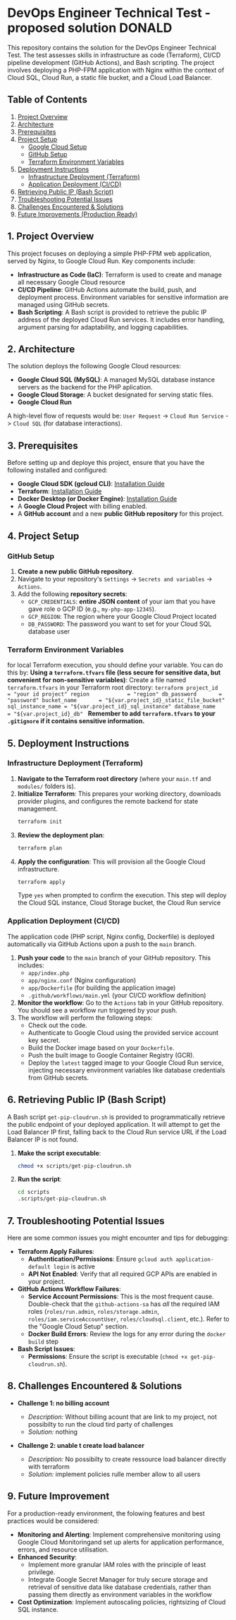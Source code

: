 # DevOps Engineer Technical Test - proposed solution DONALD

This repository contains the solution for the DevOps Engineer Technical Test. The test assesses skills in infrastructure as code (Terraform), CI/CD pipeline development (GitHub Actions), and Bash scripting. The project involves deploying a PHP-FPM application with Nginx within the context of Cloud SQL, Cloud Run, a static file bucket, and a Cloud Load Balancer.

## Table of Contents
1. [Project Overview](#project-overview)
2. [Architecture](#architecture)
3. [Prerequisites](#prerequisites)
4. [Project Setup](#project-setup)
   - [Google Cloud Setup](#google-cloud-setup)
   - [GitHub Setup](#github-setup)
   - [Terraform Environment Variables](#terraform-environment-variables)
5. [Deployment Instructions](#deployment-instructions)
   - [Infrastructure Deployment (Terraform)](#infrastructure-deployment-terraform)
   - [Application Deployment (CI/CD)](#application-deployment-cicd)
6. [Retrieving Public IP (Bash Script)](#retrieving-public-ip-bash-script)
7. [Troubleshooting Potential Issues](#troubleshooting-potential-issues)
8. [Challenges Encountered & Solutions](#challenges-encountered--solutions)
9. [Future Improvements (Production Ready)](#future-improvements-production-ready)

## 1. Project Overview

This project focuses on deploying a simple PHP-FPM web application, served by Nginx, to Google Cloud Run. Key components include:

* **Infrastructure as Code (IaC)**: Terraform is used to create and manage all necessary Google Cloud resource
* **CI/CD Pipeline**: GitHub Actions automate the build, push, and deployment process. Environment variables for sensitive information are managed using GitHub secrets.
* **Bash Scripting**: A Bash script is provided to retrieve the public IP address of the deployed Cloud Run services. It includes error handling, argument parsing for adaptability, and logging capabilities.

## 2. Architecture

The solution deploys the following Google Cloud resources:

* **Google Cloud SQL (MySQL)**: A managed MySQL database instance servers as the backend for the PHP aplication.
* **Google Cloud Storage**: A bucket designated for serving static files.
* **Google Cloud Run**

A high-level flow of requests would be:
`User Request` -> `Cloud Run Service` -> `Cloud SQL` (for database interactions).

## 3. Prerequisites

Before setting up and deploye this project, ensure that you have the following installed and configured:

* **Google Cloud SDK (gcloud CLI)**: [Installation Guide](https://cloud.google.com/sdk/docs/install)
* **Terraform**: [Installation Guide](https://developer.hashicorp.com/terraform/downloads)
* **Docker Desktop (or Docker Engine)**: [Installation Guide](https://www.docker.com/products/docker-desktop)
* A **Google Cloud Project** with billing enabled.
* A **GitHub account** and a new **public GitHub repository** for this project.

## 4. Project Setup
### GitHub Setup

1.  **Create a new public GitHub repository**.
2.  Navigate to your repository's `Settings` -> `Secrets and variables` -> `Actions`.
3.  Add the following **repository secrets**:
    * `GCP_CREDENTIALS`: **entire JSON content** of your iam that you have gave role o GCP ID (e.g., `my-php-app-12345`).
    * `GCP_REGION`: The region where your Google Cloud Project located
    * `DB_PASSWORD`: The password you want to set for your Cloud SQL database user

### Terraform Environment Variables
for local Terraform execution, you should define your variable. You can do this by:
 **Using a `terraform.tfvars` file (less secure for sensitive data, but convenient for non-sensitive variables)**:
    Create a file named `terraform.tfvars` in your Terraform root directory:
    ```terraform
    project_id        = "your id project"
    region            = "region"
    db_password       = "password"
    bucket_name       = "${var.project_id}_static_file_bucket"
    sql_instance_name = "${var.project_id}_sql_instance"
    database_name     = "${var.project_id}_db"
    ```
    **Remember to add `terraform.tfvars` to your `.gitignore` if it contains sensitive information.**

## 5. Deployment Instructions

### Infrastructure Deployment (Terraform)

1.  **Navigate to the Terraform root directory** (where your `main.tf` and `modules/` folders is).
2.  **Initialize Terraform**: This prepares your working directory, downloads provider plugins, and configures the remote backend for state management.
    ```bash
    terraform init
    ```
3. **Review the deployment plan**: 
    ```bash
    terraform plan
    ```
4.  **Apply the configuration**: This will provision all the Google Cloud infrastructure.
    ```bash
    terraform apply
    ```
    Type `yes` when prompted to confirm the execution.
    This step will deploy the Cloud SQL instance, Cloud Storage bucket, the Cloud Run service

### Application Deployment (CI/CD)

The application code (PHP script, Nginx config, Dockerfile) is deployed automatically via GitHub Actions upon a push to the `main` branch.

1.  **Push your code** to the `main` branch of your GitHub repository. This includes:
    * `app/index.php`
    * `app/nginx.conf` (Nginx configuration)
    * `app/Dockerfile` (for building the application image)
    * `.github/workflows/main.yml` (your CI/CD workflow definition)
2.  **Monitor the workflow**: Go to the `Actions` tab in your GitHub repository. You should see a workflow run triggered by your push.
3.  The workflow will perform the following steps:
    * Check out the code.
    * Authenticate to Google Cloud using the provided service account key secret.
    * Build the Docker image based on your `Dockerfile`.
    * Push the built image to Google Container Registry (GCR).
    * Deploy the `latest` tagged image to your Google Cloud Run service, injecting necessary environment variables like database credentials from GitHub secrets.

## 6. Retrieving Public IP (Bash Script)

A Bash script `get-pip-cloudrun.sh` is provided to programmatically retrieve the public endpoint of your deployed application. It will attempt to get the Load Balancer IP first, falling back to the Cloud Run service URL if the Load Balancer IP is not found.

1.  **Make the script executable**:
    ```bash
    chmod +x scripts/get-pip-cloudrun.sh
    ```
2. **Run the script**:
    ```bash
    cd scripts
    .scripts/get-pip-cloudrun.sh 
    ```
## 7. Troubleshooting Potential Issues

Here are some common issues you might encounter and tips for debugging:

* **Terraform Apply Failures**:
    * **Authentication/Permissions**: Ensure `gcloud auth application-default login` is active 
    * **API Not Enabled**: Verify that all required GCP APIs are enabled in your project.
* **GitHub Actions Workflow Failures**:
    * **Service Account Permissions**: This is the most frequent cause. Double-check that the `github-actions-sa` has *all* the required IAM roles (`roles/run.admin`, `roles/storage.admin`, `roles/iam.serviceAccountUser`, `roles/cloudsql.client`, etc.). Refer to the "Google Cloud Setup" section.
    * **Docker Build Errors**: Review the logs for any error during the `docker build` step
* **Bash Script Issues**:
    * **Permissions**: Ensure the script is executable (`chmod +x get-pip-cloudrun.sh`).

## 8. Challenges Encountered & Solutions

* **Challenge 1: no billing account**
    * _Description:_ Without billing acount that are link to my project, not possibilty to run the cloud tird party of challenges
    * _Solution:_ nothing

* **Challenge 2: unable t create load balancer**
    * _Description:_ No possibilty to create ressource load balancer directly with terraform
    * _Solution:_ implement policies rulle member allow to all users

## 9. Future Improvement

For a production-ready environment, the folowing features and best practices would be considered:

* **Monitoring and Alerting**: Implement comprehensive monitoring using Google Cloud Monitoringand set up alerts for application performance, errors, and resource utilisation.
* **Enhanced Security**:
    * Implement more granular IAM roles with the principle of least privilege.
    * Integrate Google Secret Manager for truly secure storage and retrieval of sensitive data like database credentials, rather than passing them directly as environment variables in the workflow
* **Cost Optimization**: Implement autoscaling policies, rightsizing of Cloud SQL instance.